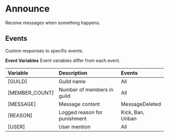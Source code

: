 # Announce
Receive messages when something happens.

## Events
Custom responses to specific events.

**Event Variables**
Event variables differ from each event.

Variable        | Description                           | Events
:---------------|:--------------------------------------|:-----------------------------|
[GUILD]         | Guild name    | All        
[MEMBER_COUNT]  | Number of members in guild            | All
[MESSAGE]       | Message content   | MessageDeleted
[REASON]        | Logged reason for punishment   | Kick, Ban, Unban
[USER]          | User mention                          | All